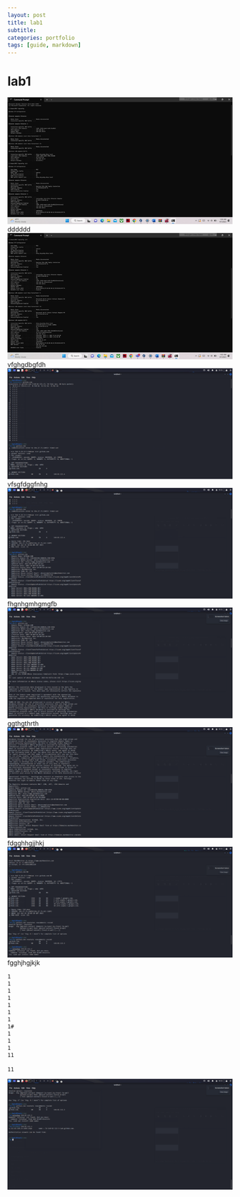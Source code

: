 ```yaml
---
layout: post
title: lab1
subtitle: 
categories: portfolio
tags: [guide, markdown]
---
```




# lab1
![datacamp certification](/assets/images/banners/lab1/1.png)
dddddd
![datacamp certification](/assets/images/banners/lab1/2.png)
vfghgdbgfdh
![datacamp certification](/assets/images/banners/lab1/3.png)
vfsgfdggfnhg
![datacamp certification](/assets/images/banners/lab1/4.png)
fhgnhgmhgmgfb
![datacamp certification](/assets/images/banners/lab1/5.png)
ggthgthrth
![datacamp certification](/assets/images/banners/lab1/6.png)
fdgghhgjjhkj
![datacamp certification](/assets/images/banners/lab1/8.png)
fgghjhgjkjk
```
1
1
1
1
1
1
1
1#
1
1
1
11

11
```
![datacamp certification](/assets/images/banners/lab1/9.png)

